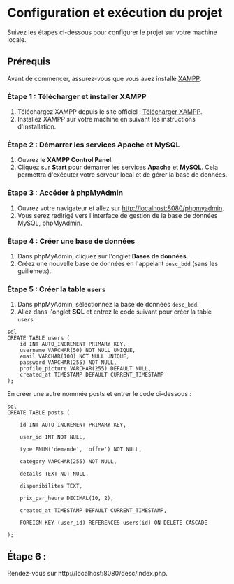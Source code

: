 # Configuration et exécution du projet

Suivez les étapes ci-dessous pour configurer le projet sur votre machine locale.

## Prérequis

Avant de commencer, assurez-vous que vous avez installé [XAMPP](https://www.apachefriends.org/fr/index.html).

### Étape 1 : Télécharger et installer XAMPP

1. Téléchargez XAMPP depuis le site officiel : [Télécharger XAMPP](https://www.apachefriends.org/fr/index.html).
2. Installez XAMPP sur votre machine en suivant les instructions d'installation.

### Étape 2 : Démarrer les services Apache et MySQL

1. Ouvrez le **XAMPP Control Panel**.
2. Cliquez sur **Start** pour démarrer les services **Apache** et **MySQL**. Cela permettra d'exécuter votre serveur local et de gérer la base de données.

### Étape 3 : Accéder à phpMyAdmin

1. Ouvrez votre navigateur et allez sur [http://localhost:8080/phpmyadmin](http://localhost:8080/phpmyadmin).
2. Vous serez redirigé vers l'interface de gestion de la base de données MySQL, phpMyAdmin.

### Étape 4 : Créer une base de données

1. Dans phpMyAdmin, cliquez sur l'onglet **Bases de données**.
2. Créez une nouvelle base de données en l'appelant `desc_bdd` (sans les guillemets).

### Étape 5 : Créer la table `users`

1. Dans phpMyAdmin, sélectionnez la base de données `desc_bdd`.
2. Allez dans l'onglet **SQL** et entrez le code suivant pour créer la table `users` :

```
sql
CREATE TABLE users (
    id INT AUTO_INCREMENT PRIMARY KEY,
    username VARCHAR(50) NOT NULL UNIQUE,
    email VARCHAR(100) NOT NULL UNIQUE,
    password VARCHAR(255) NOT NULL,
    profile_picture VARCHAR(255) DEFAULT NULL,
    created_at TIMESTAMP DEFAULT CURRENT_TIMESTAMP
);
```

En créer une autre nommée posts et entrer le code ci-dessous :

```
sql
CREATE TABLE posts (

    id INT AUTO_INCREMENT PRIMARY KEY,

    user_id INT NOT NULL,

    type ENUM('demande', 'offre') NOT NULL,

    category VARCHAR(255) NOT NULL,

    details TEXT NOT NULL,

    disponibilites TEXT,

    prix_par_heure DECIMAL(10, 2),

    created_at TIMESTAMP DEFAULT CURRENT_TIMESTAMP,

    FOREIGN KEY (user_id) REFERENCES users(id) ON DELETE CASCADE

);
```

## Étape 6 :

Rendez-vous sur http://localhost:8080/desc/index.php.
